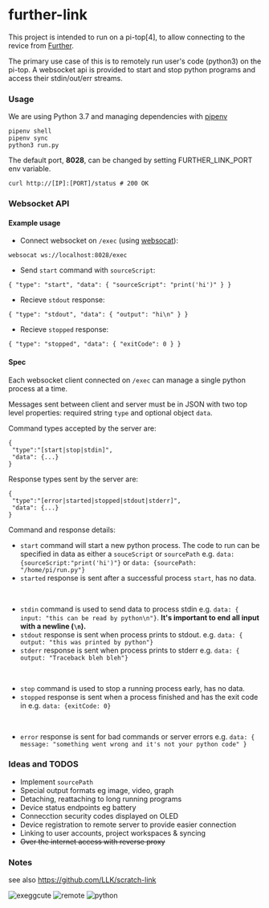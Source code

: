 # further-link
This project is intended to run on a pi-top[4], to allow connecting to the
revice from [Further](https://further.pi-top.com).

The primary use case of this is to remotely run user's code (python3) on the
pi-top. A websocket api is provided to start and stop python programs and
access their stdin/out/err streams.

### Usage
We are using Python 3.7 and managing dependencies with
[pipenv](https://github.com/pypa/pipenv)
```
pipenv shell
pipenv sync
python3 run.py
```

The default port, __8028__, can be changed by setting FURTHER_LINK_PORT env
variable.
```
curl http://[IP]:[PORT]/status # 200 OK
```

### Websocket API
#### Example usage
- Connect websocket on `/exec` (using [websocat](https://github.com/vi/websocat)):
```
websocat ws://localhost:8028/exec
```
- Send `start` command with `sourceScript`:
```
{ "type": "start", "data": { "sourceScript": "print('hi')" } }
```
- Recieve `stdout` response:
```
{ "type": "stdout", "data": { "output": "hi\n" } }
```
- Recieve `stopped` response:
```
{ "type": "stopped", "data": { "exitCode": 0 } }
```

#### Spec
Each websocket client connected on `/exec` can manage a single python process
at a time.

Messages sent between client and server must be in JSON with two top level
properties: required string `type` and optional object `data`.

Command types accepted by the server are:
```
{
 "type":"[start|stop|stdin]",
 "data": {...}
}
```

Response types sent by the server are:
```
{
 "type":"[error|started|stopped|stdout|stderr]",
 "data": {...}
}
```

Command and response details:
- `start` command will start a new python process. The code to run can be specified in data as either a `souceScript` or `sourcePath` e.g.
`data: {sourceScript:"print('hi')"}` or `data: {sourcePath: "/home/pi/run.py"}`
- `started` response is sent after a successful process `start`, has no data.
<br>

- `stdin` command is used to send data to process stdin e.g. `data: { input: "this can be read by python\n"}`.
__It's important to end all input with a newline (`\n`).__
- `stdout` response is sent when process prints to stdout. e.g. `data: { output: "this was printed by python"}`
- `stderr` response is sent when process prints to stderr e.g. `data: { output: "Traceback bleh bleh"}`
<br>

- `stop` command is used to stop a running process early, has no data.
- `stopped` response is sent when a process finished and has the exit code in e.g. `data: {exitCode: 0}`
<br>

- `error` response is sent for bad commands or server errors e.g. `data: { message: "something went wrong and it's not your python code" }`

### Ideas and TODOS
- Implement `sourcePath`
- Special output formats eg image, video, graph
- Detaching, reattaching to long running programs
- Device status endpoints eg battery
- Connecction security codes displayed on OLED
- Device registration to remote server to provide easier connection
- Linking to user accounts, project workspaces & syncing
- ~~Over the internet access with reverse proxy~~

### Notes
see also https://github.com/LLK/scratch-link

![exeggcute](https://cdn.bulbagarden.net/upload/thumb/a/af/102Exeggcute.png/250px-102Exeggcute.png) ![remote](http://aux.iconspalace.com/uploads/1362096024564616892.png) ![python](https://i.pinimg.com/originals/c3/8a/8e/c38a8ed8ae5148e1441045fea19cfd20.png)

